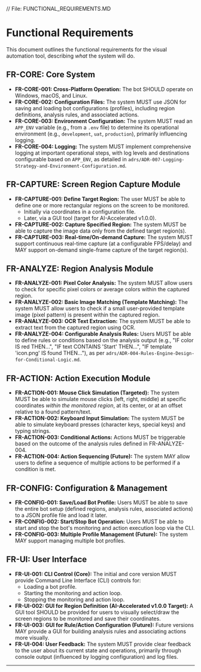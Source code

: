 // File: FUNCTIONAL_REQUIREMENTS.MD
# Functional Requirements

This document outlines the functional requirements for the visual automation tool, describing *what* the system will do.

## FR-CORE: Core System

*   **FR-CORE-001: Cross-Platform Operation:** The bot SHOULD operate on Windows, macOS, and Linux.
*   **FR-CORE-002: Configuration Files:** The system MUST use JSON for saving and loading bot configurations (profiles), including region definitions, analysis rules, and associated actions.
*   **FR-CORE-003: Environment Configuration:** The system MUST read an `APP_ENV` variable (e.g., from a `.env` file) to determine its operational environment (e.g., `development`, `uat`, `production`), primarily influencing logging.
*   **FR-CORE-004: Logging:** The system MUST implement comprehensive logging at important operational steps, with log levels and destinations configurable based on `APP_ENV`, as detailed in `adrs/ADR-007-Logging-Strategy-and-Environment-Configuration.md`.

## FR-CAPTURE: Screen Region Capture Module

*   **FR-CAPTURE-001: Define Target Region:** The user MUST be able to define one or more rectangular regions on the screen to be monitored.
    *   Initially via coordinates in a configuration file.
    *   Later, via a GUI tool (target for AI-Accelerated v1.0.0).
*   **FR-CAPTURE-002: Capture Specified Region:** The system MUST be able to capture the image data only from the defined target region(s).
*   **FR-CAPTURE-003: Real-time/On-demand Capture:** The system MUST support continuous real-time capture (at a configurable FPS/delay) and MAY support on-demand single-frame capture of the target region(s).

## FR-ANALYZE: Region Analysis Module

*   **FR-ANALYZE-001: Pixel Color Analysis:** The system MUST allow users to check for specific pixel colors or average colors within the captured region.
*   **FR-ANALYZE-002: Basic Image Matching (Template Matching):** The system MUST allow users to check if a small user-provided template image (pixel pattern) is present within the captured region.
*   **FR-ANALYZE-003: OCR Text Extraction:** The system MUST be able to extract text from the captured region using OCR.
*   **FR-ANALYZE-004: Configurable Analysis Rules:** Users MUST be able to define rules or conditions based on the analysis output (e.g., "IF color IS red THEN...", "IF text CONTAINS 'Start' THEN...", "IF template 'icon.png' IS found THEN..."), as per `adrs/ADR-004-Rules-Engine-Design-for-Conditional-Logic.md`.

## FR-ACTION: Action Execution Module

*   **FR-ACTION-001: Mouse Click Simulation (Targeted):** The system MUST be able to simulate mouse clicks (left, right, middle) at specific coordinates *within the monitored region*, at its center, or at an offset relative to a found pattern/text.
*   **FR-ACTION-002: Keyboard Input Simulation:** The system MUST be able to simulate keyboard presses (character keys, special keys) and typing strings.
*   **FR-ACTION-003: Conditional Actions:** Actions MUST be triggerable based on the outcome of the analysis rules defined in FR-ANALYZE-004.
*   **FR-ACTION-004: Action Sequencing (Future):** The system MAY allow users to define a sequence of multiple actions to be performed if a condition is met.

## FR-CONFIG: Configuration & Management

*   **FR-CONFIG-001: Save/Load Bot Profile:** Users MUST be able to save the entire bot setup (defined regions, analysis rules, associated actions) to a JSON profile file and load it later.
*   **FR-CONFIG-002: Start/Stop Bot Operation:** Users MUST be able to start and stop the bot's monitoring and action execution loop via the CLI.
*   **FR-CONFIG-003: Multiple Profile Management (Future):** The system MAY support managing multiple bot profiles.

## FR-UI: User Interface

*   **FR-UI-001: CLI Control (Core):** The initial and core version MUST provide Command Line Interface (CLI) controls for:
    *   Loading a bot profile.
    *   Starting the monitoring and action loop.
    *   Stopping the monitoring and action loop.
*   **FR-UI-002: GUI for Region Definition (AI-Accelerated v1.0.0 Target):** A GUI tool SHOULD be provided for users to visually select/draw the screen regions to be monitored and save their coordinates.
*   **FR-UI-003: GUI for Rule/Action Configuration (Future):** Future versions MAY provide a GUI for building analysis rules and associating actions more visually.
*   **FR-UI-004: User Feedback:** The system MUST provide clear feedback to the user about its current state and operations, primarily through console output (influenced by logging configuration) and log files.

---